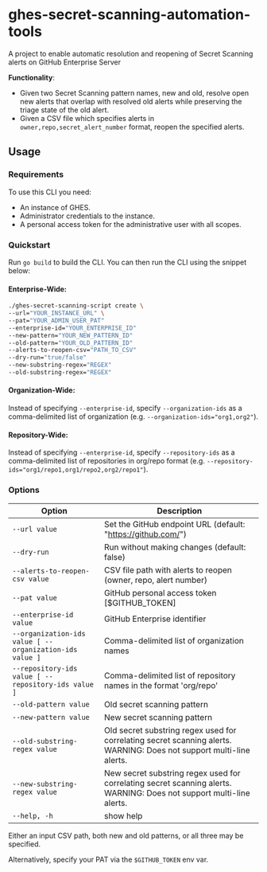 # ghes-secret-scanning-automation-tools
A project to enable automatic resolution and reopening of Secret Scanning alerts on GitHub Enterprise Server

**Functionality**:

* Given two Secret Scanning pattern names, new and old, resolve open new alerts that overlap with resolved old alerts while preserving the triage state of the old alert.
* Given a CSV file which specifies alerts in `owner,repo,secret_alert_number` format, reopen the specified alerts.

## Usage

### Requirements

To use this CLI you need:

* An instance of GHES.
* Administrator credentials to the instance.
* A personal access token for the administrative user with all scopes.

### Quickstart

Run `go build` to build the CLI. You can then run the CLI using the snippet below:

#### Enterprise-Wide:
```bash
./ghes-secret-scanning-script create \
--url="YOUR_INSTANCE_URL" \
--pat="YOUR_ADMIN_USER_PAT"
--enterprise-id="YOUR_ENTERPRISE_ID"
--new-pattern="YOUR_NEW_PATTERN_ID"
--old-pattern="YOUR_OLD_PATTERN_ID"
--alerts-to-reopen-csv="PATH_TO_CSV"
--dry-run="true/false"
--new-substring-regex="REGEX"
--old-substring-regex="REGEX"
```

#### Organization-Wide:
Instead of specifying `--enterprise-id`, specify `--organization-ids` as a comma-delimited list of organization (e.g. `--organization-ids="org1,org2"`).

#### Repository-Wide:
Instead of specifying `--enterprise-id`, specify `--repository-ids` as a comma-delimited list of repositories in org/repo format (e.g. `--repository-ids="org1/repo1,org1/repo2,org2/repo1"`).

### Options
| Option                                              | Description                                                                                                              |
|-----------------------------------------------------|--------------------------------------------------------------------------------------------------------------------------|
| `--url value`                                       | Set the GitHub endpoint URL (default: "https://github.com/")                                                             |
| `--dry-run`                                         | Run without making changes (default: false)                                                                              |
| `--alerts-to-reopen-csv value`                      | CSV file path with alerts to reopen (owner, repo, alert number)                                                          |
| `--pat value`                                       | GitHub personal access token [$GITHUB_TOKEN]                                                                             |
| `--enterprise-id value`                             | GitHub Enterprise identifier                                                                                             |
| `--organization-ids value [ --organization-ids value ]` | Comma-delimited list of organization names                                                                               |
| `--repository-ids value [ --repository-ids value ]`     | Comma-delimited list of repository names in the format 'org/repo'                                                        |
| `--old-pattern value`                               | Old secret scanning pattern                                                                                              |
| `--new-pattern value`                               | New secret scanning pattern                                                                                              |
| `--old-substring-regex value`                       | Old secret substring regex used for correlating secret scanning alerts. WARNING: Does not support multi-line alerts.     |
| `--new-substring-regex value`                       | New secret substring regex used for correlating secret scanning alerts. WARNING: Does not support multi-line alerts.     |
| `--help, -h`                                        | show help                                                                                                                |



Either an input CSV path, both new and old patterns, or all three may be specified.

Alternatively, specify your PAT via the `$GITHUB_TOKEN` env var.
